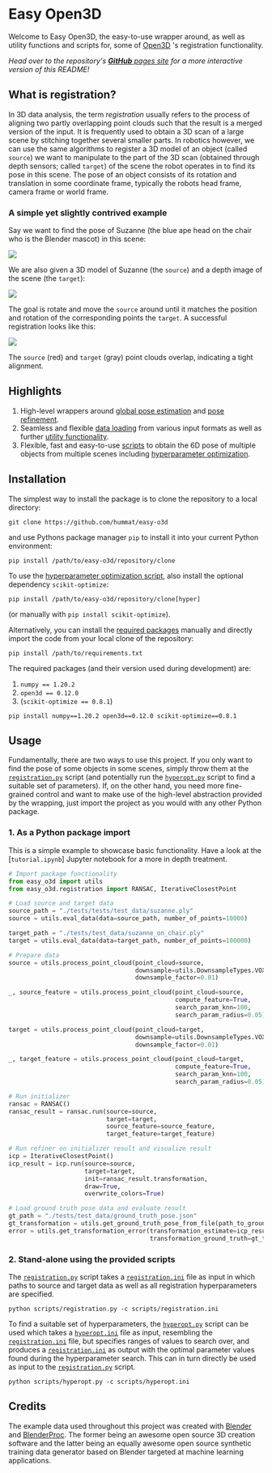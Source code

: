 # Easy Open3D
Welcome to Easy Open3D, the easy-to-use wrapper around, as well as utility functions and scripts for, some of
[Open3D](http://www.open3d.org) 's registration functionality.

_Head over to the repository's [**GitHub** pages site](https://hummat.github.io/easy-o3d) for a more interactive
version of this README!_

## What is registration?
In 3D data analysis, the term _registration_ usually refers to the process of aligning two partly overlapping point
clouds such that the result is a merged version of the input. It is frequently used to obtain a 3D scan of a large scene
by stitching together several smaller parts.
In robotics however, we can use the same algorithms to register a 3D model of an object (called `source`) we want to
manipulate to the part of the 3D scan (obtained through depth sensors; called `target`) of the scene the robot operates
in to find its pose in this scene. The pose of an object consists of its rotation and translation in some coordinate
frame, typically the robots head frame, camera frame or world frame.

### A simple yet slightly contrived example
Say we want to find the pose of Suzanne (the blue ape head on the chair who is the Blender mascot) in this scene:

![](./tests/test_data/bop_data/obj_of_interest/train_pbr/000000/rgb/000020.png)

We are also given a 3D model of Suzanne (the `source`) and a depth image of the scene (the `target`):

![](./tests/test_data/test_data.png)

The goal is rotate and move the `source` around until it matches the position and rotation of the corresponding points
the `target`. A successful registration looks like this:

![](./tests/test_data/registration_result.png)

The `source` (red) and `target` (gray) point clouds overlap, indicating a tight alignment.

## Highlights
1. High-level wrappers around
   [global pose estimation](https://github.com/hummat/easy-o3d/blob/22f760c46450b1e6e4a595ae9d79aa6846c0cda6/easy_o3d/registration.py#L208) and
   [pose refinement](https://github.com/hummat/easy-o3d/blob/22f760c46450b1e6e4a595ae9d79aa6846c0cda6/easy_o3d/registration.py#L65).
2. Seamless and flexible
   [data loading](https://github.com/hummat/easy-o3d/blob/22f760c46450b1e6e4a595ae9d79aa6846c0cda6/easy_o3d/utils.py#L92)
   from various input formats as well as further
   [utility functionality](https://github.com/hummat/easy-o3d/blob/master/easy_o3d/utils.py).
3. Flexible, fast and easy-to-use [scripts](https://github.com/hummat/easy-o3d/tree/master/scripts) to obtain the 6D
   pose of multiple objects from multiple scenes including
   [hyperparameter optimization](https://github.com/hummat/easy-o3d/blob/master/scripts/hyperopt.py).

## Installation
The simplest way to install the package is to clone the repository to a local directory:
```commandline
git clone https://github.com/hummat/easy-o3d
```
and use Pythons package manager `pip` to install it into your current Python environment:
```commandline
pip install /path/to/easy-o3d/repository/clone
```
To use the [hyperparameter optimization script](https://github.com/hummat/easy-o3d/blob/master/scripts/hyperopt.py),
also install the optional dependency `scikit-optimize`:
```commandline
pip install /path/to/easy-o3d/repository/clone[hyper]
```
(or manually with `pip install scikit-optimize`).

Alternatively, you can install the [required packages](https://github.com/hummat/easy-o3d/blob/master/requirements.txt)
manually and directly import the code from your local clone of the repository:
```commandline
pip install /path/to/requirements.txt
```
The required packages (and their version used during development) are:
1. `numpy == 1.20.2`
2. `open3d == 0.12.0`
3. (`scikit-optimize == 0.8.1`)
```commandline
pip install numpy==1.20.2 open3d==0.12.0 scikit-optimize==0.8.1
```

## Usage
Fundamentally, there are two ways to use this project. If you only want to find the pose of some objects in some scenes,
simply throw them at the
[`registration.py`](https://github.com/hummat/easy-o3d/tree/master/scripts/registration.py) script
(and potentially run the [`hyperopt.py`](https://github.com/hummat/easy-o3d/tree/master/scripts/hyperopt.py) script to
find a suitable set of parameters).
If, on the other hand, you need more fine-grained control and want to make use of the high-level abstraction provided by
the wrapping, just import the project as you would with any other Python package.

### 1. As a Python package import
This is a simple example to showcase basic functionality. Have a look at the [`tutorial.ipynb`] Jupyter notebook for
a more in depth treatment.
```python
# Import package functionality
from easy_o3d import utils
from easy_o3d.registration import RANSAC, IterativeClosestPoint

# Load source and target data
source_path = "./tests/tests/test_data/suzanne.ply"
source = utils.eval_data(data=source_path, number_of_points=10000)

target_path = "./tests/test_data/suzanne_on_chair.ply"
target = utils.eval_data(data=target_path, number_of_points=100000)

# Prepare data
source = utils.process_point_cloud(point_cloud=source,
                                   downsample=utils.DownsampleTypes.VOXEL,
                                   downsample_factor=0.01)

_, source_feature = utils.process_point_cloud(point_cloud=source,
                                              compute_feature=True,
                                              search_param_knn=100,
                                              search_param_radius=0.05)

target = utils.process_point_cloud(point_cloud=target,
                                   downsample=utils.DownsampleTypes.VOXEL,
                                   downsample_factor=0.01)

_, target_feature = utils.process_point_cloud(point_cloud=target,
                                              compute_feature=True,
                                              search_param_knn=100,
                                              search_param_radius=0.05)

# Run initializer
ransac = RANSAC()
ransac_result = ransac.run(source=source,
                           target=target,
                           source_feature=source_feature,
                           target_feature=target_feature)

# Run refiner on initializer result and visualize result
icp = IterativeClosestPoint()
icp_result = icp.run(source=source,
                     target=target,
                     init=ransac_result.transformation,
                     draw=True,
                     overwrite_colors=True)

# Load ground truth pose data and evaluate result
gt_path = "./tests/test_data/ground_truth_pose.json"
gt_transformation = utils.get_ground_truth_pose_from_file(path_to_ground_truth_json=gt_path)
error = utils.get_transformation_error(transformation_estimate=icp_result.transformation,
                                       transformation_ground_truth=gt_transformation)
```

### 2. Stand-alone using the provided scripts
The [`registration.py`](https://github.com/hummat/easy-o3d/tree/master/scripts/registration.py) script takes
a [`registration.ini`](https://github.com/hummat/easy-o3d/tree/master/scripts/registration.ini) file as input in which
paths to source and target data as well as all registration hyperparameters are specified.
```commandline
python scripts/registration.py -c scripts/registration.ini
```

To find a suitable set of hyperparameters, the
[`hyperopt.py`](https://github.com/hummat/easy-o3d/tree/master/scripts/hyperopt.py) script can be used which takes a
[`hyperopt.ini`](https://github.com/hummat/easy-o3d/tree/master/scripts/hyperopt.ini) file as input, resembling the
[`registration.ini`](https://github.com/hummat/easy-o3d/tree/master/scripts/registration.ini) file, but specifies
ranges of values to search over, and produces a
[`registration.ini`](https://github.com/hummat/easy-o3d/tree/master/scripts/registration.ini) as output with the optimal
parameter values found during the hyperparameter search. This can in turn directly be used as input to the
[`registration.py`](https://github.com/hummat/easy-o3d/tree/master/scripts/registration.py) script.
```commandline
python scripts/hyperopt.py -c scripts/hyperopt.ini
```

## Credits
The example data used throughout this project was created with [Blender](https://www.blender.org/) and
[BlenderProc](https://github.com/DLR-RM/BlenderProc). The former being an awesome open source 3D creation software and
the latter being an equally awesome open source synthetic training data generator based on Blender targeted at machine
learning applications.